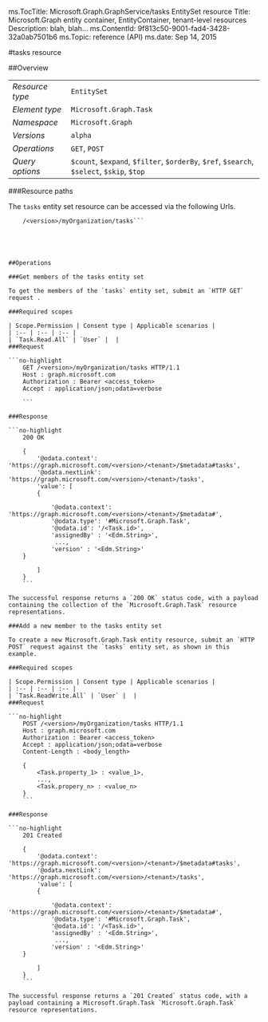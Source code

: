 ms.TocTitle: Microsoft.Graph.GraphService/tasks EntitySet resource
Title: Microsoft.Graph entity container, EntityContainer, tenant-level resources
Description: blah, blah...
ms.ContentId: 9f813c50-9001-fad4-3428-32a0ab7501b6
ms.Topic: reference (API)
ms.date: Sep 14, 2015

#tasks resource

 



<a name="msg-entity-set-tasks"> </a>
##Overview

|  |  | 
| :-- | :-- | 
| _Resource type_ | `EntitySet` | 
| _Element type_ | `Microsoft.Graph.Task` | 
| _Namespace_ | `Microsoft.Graph` | 
| _Versions_ | `alpha` | 
| _Operations_ | `GET`, `POST` | 
| _Query options_ | `$count`, `$expand`, `$filter`, `$orderBy`, `$ref`, `$search`, `$select`, `$skip`, `$top` | 


###Resource paths

The `tasks` entity set resource can be accessed via the following Urls. 

```no-highlight
	/<version>/myOrganization/tasks```





##Operations

###Get members of the tasks entity set

To get the members of the `tasks` entity set, submit an `HTTP GET` request .  

###Required scopes

| Scope.Permission | Consent type | Applicable scenarios | 
| :-- | :-- | :-- | 
| `Task.Read.All` | `User` |  | 
###Request

```no-highlight
	GET /<version>/myOrganization/tasks HTTP/1.1
	Host : graph.microsoft.com
	Authorization : Bearer <access_token>
	Accept : application/json;odata=verbose
	
	```

###Response

```no-highlight
	200 OK
	
	{
		'@odata.context': 'https://graph.microsoft.com/<version>/<tenant>/$metadata#tasks',
		'@odata.nextLink': 'https://graph.microsoft.com/<version>/<tenant>/tasks',
		'value': [ 
		{
	
			'@odata.context': 'https://graph.microsoft.com/<version>/<tenant>/$metadata#',
			'@odata.type': '#Microsoft.Graph.Task',
			'@odata.id': '/<Task.id>',
			'assignedBy' : '<Edm.String>',
			 ...,
			'version' : '<Edm.String>'
	}
	
		]
	}
	```

The successful response returns a `200 OK` status code, with a payload containing the collection of the `Microsoft.Graph.Task` resource representations. 

###Add a new member to the tasks entity set

To create a new Microsoft.Graph.Task entity resource, submit an `HTTP POST` request against the `tasks` entity set, as shown in this example. 

###Required scopes

| Scope.Permission | Consent type | Applicable scenarios | 
| :-- | :-- | :-- | 
| `Task.ReadWrite.All` | `User` |  | 
###Request

```no-highlight
	POST /<version>/myOrganization/tasks HTTP/1.1
	Host : graph.microsoft.com
	Authorization : Bearer <access_token>
	Accept : application/json;odata=verbose
	Content-Length : <body_length>
	
	{
		<Task.property_1> : <value_1>,
		...,
		<Task.propery_n> : <value_n>
	}
	```

###Response

```no-highlight
	201 Created
	
	{
		'@odata.context': 'https://graph.microsoft.com/<version>/<tenant>/$metadata#tasks',
		'@odata.nextLink': 'https://graph.microsoft.com/<version>/<tenant>/tasks',
		'value': [ 
		{
	
			'@odata.context': 'https://graph.microsoft.com/<version>/<tenant>/$metadata#',
			'@odata.type': '#Microsoft.Graph.Task',
			'@odata.id': '/<Task.id>',
			'assignedBy' : '<Edm.String>',
			 ...,
			'version' : '<Edm.String>'
	}
	
		]
	}
	```

The successful response returns a `201 Created` status code, with a payload containing a Microsoft.Graph.Task `Microsoft.Graph.Task` resource representations. 




